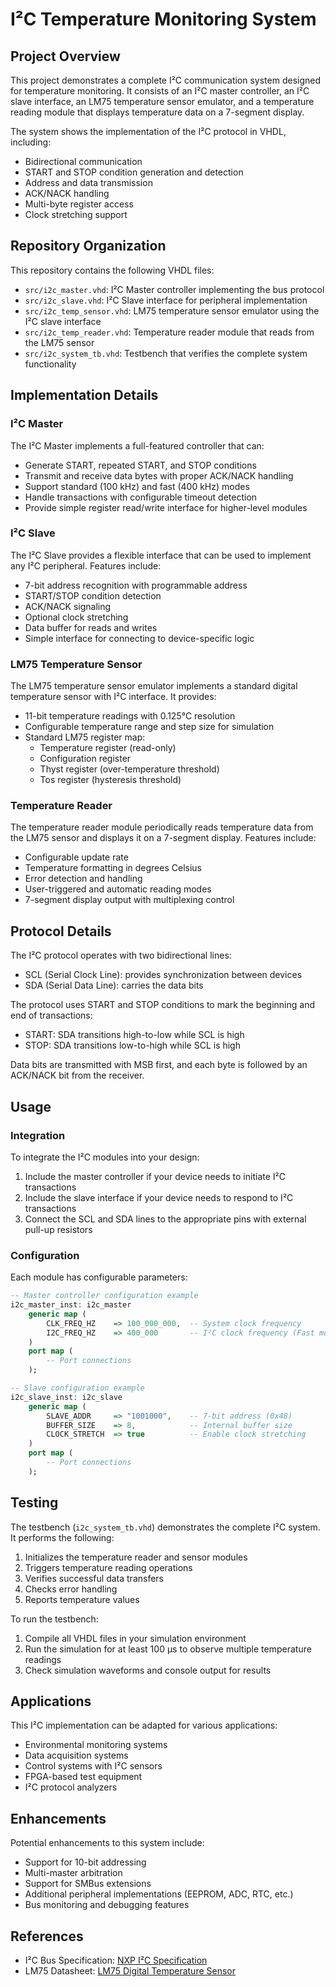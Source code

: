 # I²C Temperature Monitoring System

## Project Overview
This project demonstrates a complete I²C communication system designed for temperature monitoring. It consists of an I²C master controller, an I²C slave interface, an LM75 temperature sensor emulator, and a temperature reading module that displays temperature data on a 7-segment display.

The system shows the implementation of the I²C protocol in VHDL, including:
- Bidirectional communication
- START and STOP condition generation and detection
- Address and data transmission
- ACK/NACK handling
- Multi-byte register access
- Clock stretching support

## Repository Organization
This repository contains the following VHDL files:

- `src/i2c_master.vhd`: I²C Master controller implementing the bus protocol
- `src/i2c_slave.vhd`: I²C Slave interface for peripheral implementation
- `src/i2c_temp_sensor.vhd`: LM75 temperature sensor emulator using the I²C slave interface
- `src/i2c_temp_reader.vhd`: Temperature reader module that reads from the LM75 sensor
- `src/i2c_system_tb.vhd`: Testbench that verifies the complete system functionality

## Implementation Details

### I²C Master
The I²C Master implements a full-featured controller that can:
- Generate START, repeated START, and STOP conditions
- Transmit and receive data bytes with proper ACK/NACK handling
- Support standard (100 kHz) and fast (400 kHz) modes
- Handle transactions with configurable timeout detection
- Provide simple register read/write interface for higher-level modules

### I²C Slave
The I²C Slave provides a flexible interface that can be used to implement any I²C peripheral. Features include:
- 7-bit address recognition with programmable address
- START/STOP condition detection
- ACK/NACK signaling
- Optional clock stretching
- Data buffer for reads and writes
- Simple interface for connecting to device-specific logic

### LM75 Temperature Sensor
The LM75 temperature sensor emulator implements a standard digital temperature sensor with I²C interface. It provides:
- 11-bit temperature readings with 0.125°C resolution
- Configurable temperature range and step size for simulation
- Standard LM75 register map:
  - Temperature register (read-only)
  - Configuration register
  - Thyst register (over-temperature threshold)
  - Tos register (hysteresis threshold)

### Temperature Reader
The temperature reader module periodically reads temperature data from the LM75 sensor and displays it on a 7-segment display. Features include:
- Configurable update rate
- Temperature formatting in degrees Celsius
- Error detection and handling
- User-triggered and automatic reading modes
- 7-segment display output with multiplexing control

## Protocol Details
The I²C protocol operates with two bidirectional lines:
- SCL (Serial Clock Line): provides synchronization between devices
- SDA (Serial Data Line): carries the data bits

The protocol uses START and STOP conditions to mark the beginning and end of transactions:
- START: SDA transitions high-to-low while SCL is high
- STOP: SDA transitions low-to-high while SCL is high

Data bits are transmitted with MSB first, and each byte is followed by an ACK/NACK bit from the receiver.

## Usage

### Integration
To integrate the I²C modules into your design:

1. Include the master controller if your device needs to initiate I²C transactions
2. Include the slave interface if your device needs to respond to I²C transactions
3. Connect the SCL and SDA lines to the appropriate pins with external pull-up resistors

### Configuration
Each module has configurable parameters:

```vhdl
-- Master controller configuration example
i2c_master_inst: i2c_master
    generic map (
        CLK_FREQ_HZ    => 100_000_000,  -- System clock frequency
        I2C_FREQ_HZ    => 400_000       -- I²C clock frequency (Fast mode)
    )
    port map (
        -- Port connections
    );

-- Slave configuration example
i2c_slave_inst: i2c_slave
    generic map (
        SLAVE_ADDR     => "1001000",    -- 7-bit address (0x48)
        BUFFER_SIZE    => 8,            -- Internal buffer size
        CLOCK_STRETCH  => true          -- Enable clock stretching
    )
    port map (
        -- Port connections
    );
```

## Testing

The testbench (`i2c_system_tb.vhd`) demonstrates the complete I²C system. It performs the following:

1. Initializes the temperature reader and sensor modules
2. Triggers temperature reading operations
3. Verifies successful data transfers
4. Checks error handling
5. Reports temperature values

To run the testbench:
1. Compile all VHDL files in your simulation environment
2. Run the simulation for at least 100 μs to observe multiple temperature readings
3. Check simulation waveforms and console output for results

## Applications

This I²C implementation can be adapted for various applications:
- Environmental monitoring systems
- Data acquisition systems
- Control systems with I²C sensors
- FPGA-based test equipment
- I²C protocol analyzers

## Enhancements

Potential enhancements to this system include:
- Support for 10-bit addressing
- Multi-master arbitration
- Support for SMBus extensions
- Additional peripheral implementations (EEPROM, ADC, RTC, etc.)
- Bus monitoring and debugging features

## References

- I²C Bus Specification: [NXP I²C Specification](https://www.nxp.com/docs/en/user-guide/UM10204.pdf)
- LM75 Datasheet: [LM75 Digital Temperature Sensor](https://www.ti.com/lit/ds/symlink/lm75.pdf) 